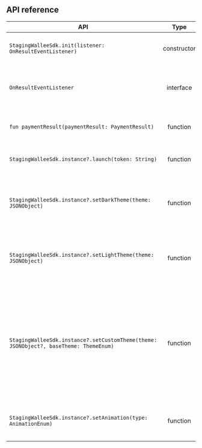 ## API reference

| API | Type | Description |
| --- | :-: | --- |
| `StagingWalleeSdk.init(listener: OnResultEventListener)` | constructor | Initialization of SDK. Both Parameters are required! |
| `OnResultEventListener` | interface | Interface for handling post-payment events `paymentResult` |
| `fun paymentResult(paymentResult: PaymentResult)` | function | Result handler for transaction state |
| `StagingWalleeSdk.instance?.launch(token: String)` | function | Opening payment dialog (activity) |
| `StagingWalleeSdk.instance?.setDarkTheme(theme: JSONObject)` | function | Can override the whole dark theme or just some specific color. All colors are in json format |
| `StagingWalleeSdk.instance?.setLightTheme(theme: JSONObject)` | function | Can override the whole light theme or just some specific color. All colors are in json format |
| `StagingWalleeSdk.instance?.setCustomTheme(theme: JSONObject?, baseTheme: ThemeEnum)` | function | Force to use only this theme (independent on user's setup). Can override default light/dark theme and force to use it or completely replace all or specific colors |
| `StagingWalleeSdk.instance?.setAnimation(type: AnimationEnum)` | function | Defining type of animation for moving between the pages |
